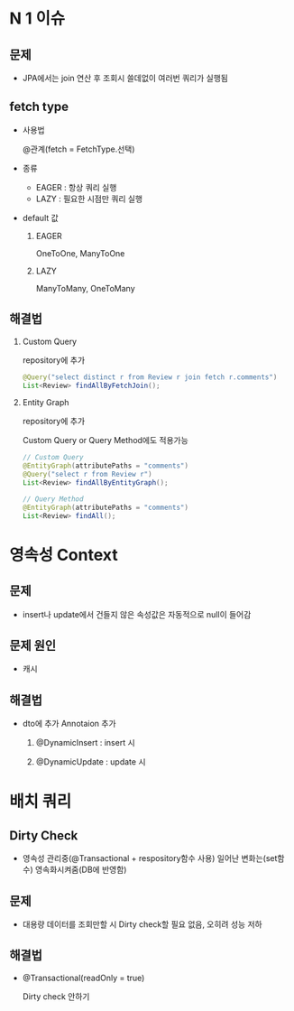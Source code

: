 # N 1 이슈

## 문제

* JPA에서는 join 연산 후 조회시 쓸데없이 여러번 쿼리가 실행됨



## fetch type

* 사용법

  @관계(fetch = FetchType.선택)

* 종류
  * EAGER : 항상 쿼리 실행 
  * LAZY : 필요한 시점만 쿼리 실행

* default 값

  1. EAGER

     OneToOne, ManyToOne

  2. LAZY 

     ManyToMany, OneToMany



## 해결법

1. Custom Query 

   repository에 추가

   ```java
   @Query("select distinct r from Review r join fetch r.comments")
   List<Review> findAllByFetchJoin();
   ```

   

2. Entity Graph 

   repository에 추가

   Custom Query or Query Method에도 적용가능

   ```java
   // Custom Query
   @EntityGraph(attributePaths = "comments")
   @Query("select r from Review r")
   List<Review> findAllByEntityGraph();
   
   // Query Method
   @EntityGraph(attributePaths = "comments")
   List<Review> findAll();
   ```

   



# 영속성 Context

## 문제

* insert나 update에서 건들지 않은 속성값은 자동적으로 null이 들어감

## 문제 원인

* 캐시



## 해결법

* dto에 추가 Annotaion 추가

  1. @DynamicInsert : insert 시

  2. @DynamicUpdate : update 시



# 배치 쿼리

## Dirty Check

* 영속성 관리중(@Transactional + respository함수 사용) 일어난 변화는(set함수) 영속화시켜줌(DB에 반영함)



## 문제

* 대용량 데이터를 조회만할 시 Dirty check할 필요 없음, 오히려 성능 저하



## 해결법

* @Transactional(readOnly = true)

  Dirty check 안하기